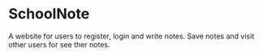 SchoolNote
=====

A website for users to register, login and write notes.
Save notes and visit other users for see ther notes.

